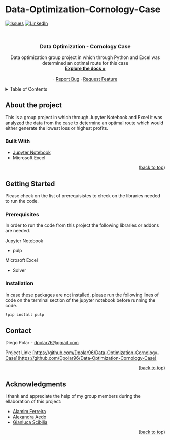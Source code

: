 # Data-Optimization-Cornology-Case
<div id="top"></div>
<!--
*** Thanks for checking out the Best-README-Template. If you have a suggestion
*** that would make this better, please fork the repo and create a pull request
*** or simply open an issue with the tag "enhancement".
*** Don't forget to give the project a star!
*** Thanks again! Now go create something AMAZING! :D
-->



<!-- PROJECT SHIELDS -->
<!--
*** I'm using markdown "reference style" links for readability.
*** Reference links are enclosed in brackets [ ] instead of parentheses ( ).
*** See the bottom of this document for the declaration of the reference variables
*** for contributors-url, forks-url, etc. This is an optional, concise syntax you may use.
*** https://www.markdownguide.org/basic-syntax/#reference-style-links
-->
[![Issues][issues-shield]][issues-url]
[![LinkedIn][linkedin-shield]][linkedin-url]



<!-- PROJECT LOGO -->
<br />
<div align="center">
  <a href="https://github.com/Dpolar96/Data-Optimization-Cornology-Case">
  </a>

<h3 align="center">Data Optimization - Cornology Case</h3>

  <p align="center">
    Data optimization group project in which through Python and Excel was determined an optimal route for this case
    <br />
    <a href="https://github.com/Dpolar96/Data-Optimization-Cornology-Case"><strong>Explore the docs »</strong></a>
    <br />
    <br />
    ·
    <a href="https://github.com/Dpolar96/Data-Optimization-Cornology-Case/issues">Report Bug</a>
    ·
    <a href="https://github.com/Dpolar96/Data-Optimization-Cornology-Case/issues">Request Feature</a>
  </p>
</div>



<!-- TABLE OF CONTENTS -->
<details>
  <summary>Table of Contents</summary>
  <ol>
    <li>
      <a href="#about-the-project">About The Project</a>
      <ul>
        <li><a href="#built-with">Built With</a></li>
      </ul>
    </li>
    <li>
      <a href="#getting-started">Getting Started</a>
      <ul>
        <li><a href="#prerequisites">Prerequisites</a></li>
        <li><a href="#installation">Installation</a></li>
      </ul>
    </li>
    <li><a href="#contact">Contact</a></li>
    <li><a href="#acknowledgments">Acknowledgments</a></li>
  </ol>
</details>


<!-- ABOUT THE PROJECT -->
## About the project

This is a group project in which through Jupyter Notebook and Excel it was analyzed the data from the case to determine an optimal route which would either generate the lowest loss or highest profits.

### Built With

* [Jupyter Notebook](https://docs.jupyter.org/en/latest/install.html)
* Microsoft Excel

<p align="right">(<a href="#top">back to top</a>)</p>



<!-- GETTING STARTED -->
## Getting Started

Please check on the list of prerequisistes to check on the libraries needed to run the code.

### Prerequisites

In order to run the code from this project the following libraries or addons are needed.

Jupyter Notebook
* pulp

Microsoft Excel
* Solver

### Installation

In case these packages are not installed, please run the following lines of code on the terminal section of the jupyter notebook before running the code.
  ```sh
  !pip install pulp
  ```


<!-- CONTACT -->
## Contact

Diego Polar - dpolar76@gmail.com

Project Link: [https://github.com/Dpolar96/Data-Optimization-Cornology-Case](https://github.com/Dpolar96/Data-Optimization-Cornology-Case)

<p align="right">(<a href="#top">back to top</a>)</p>

<!-- ACKNOWLEDGMENTS -->
## Acknowledgments

I thank and appreciate the help of my group members during the ellaboration of this project:
* [Alamim Ferreira](https://www.linkedin.com/in/alamimferreira/)
* [Alexandra Aedo](https://www.linkedin.com/in/alexandraaedo/)
* [Gianluca Scibilia](https://www.linkedin.com/in/gianluca-scibilia-032a0b180/)

<p align="right">(<a href="#top">back to top</a>)</p>




<!-- MARKDOWN LINKS & IMAGES -->
<!-- https://www.markdownguide.org/basic-syntax/#reference-style-links -->
[issues-shield]: https://img.shields.io/github/issues/Dpolar96/Data-Optimization-Cornology-Case.svg?style=for-the-badge
[issues-url]: https://github.com/Dpolar96/Data-Optimization-Cornology-Case/issues
[linkedin-shield]: https://img.shields.io/badge/-LinkedIn-black.svg?style=for-the-badge&logo=linkedin&colorB=555
[linkedin-url]: https://linkedin.com/in/diego-polar-velasquez-3bbbb9154/
[product-screenshot]: images/screenshot.png
